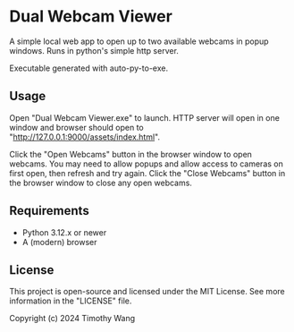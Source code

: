 # Dual Webcam Viewer

A simple local web app to open up to two available webcams in popup windows. Runs in python's simple http server.

Executable generated with auto-py-to-exe.

## Usage
Open "Dual Webcam Viewer.exe" to launch. HTTP server will open in one window and browser should open to "http://127.0.0.1:9000/assets/index.html".

Click the "Open Webcams" button in the browser window to open webcams. You may need to allow popups and allow access to cameras on first open, then refresh and try again. Click the "Close Webcams" button in the browser window to close any open webcams.

## Requirements
- Python 3.12.x or newer
- A (modern) browser

## License

This project is open-source and licensed under the MIT License. See more information in the "LICENSE" file.

Copyright (c) 2024 Timothy Wang
